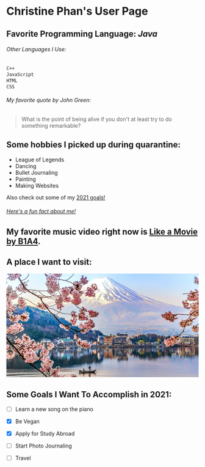 # **Christine Phan's User Page**
## Favorite Programming Language: _Java_
###### Other Languages I Use:
```
C++
JavaScript
HTML
CSS
```

###### My favorite quote by John Green:
>What is the point of being alive if you don't at least try to do something remarkable?

## Some hobbies I picked up during quarantine:

- League of Legends
- Dancing
- Bullet Journaling
- Painting
- Making Websites

Also check out some of my [2021 goals!](https://github.com/c1phan/c1phan.github.io/blob/main/README.md#some-goals-i-want-to-accomplish-in-2021)


###### [Here's a fun fact about me!](/FUN_FACT.md)

## My favorite music video right now is [Like a Movie by B1A4](https://www.youtube.com/watch?v=sv53BwhUTC0).

## A place I want to visit: 
<img src='https://github.com/c1phan/c1phan.github.io/blob/main/Japan-Travel-Guide.jpg' title='Japan' width='' alt='Japan' />

## Some Goals I Want To Accomplish in 2021:
- [ ] Learn a new song on the piano
- [X] Be Vegan
- [X] Apply for Study Abroad
- [ ] Start Photo Journaling
- [ ] Travel








